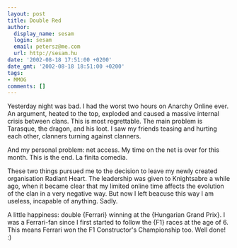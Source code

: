 ```yaml
---
layout: post
title: Double Red
author:
  display_name: sesam
  login: sesam
  email: petersz@me.com
  url: http://sesam.hu
date: '2002-08-18 17:51:00 +0200'
date_gmt: '2002-08-18 18:51:00 +0200'
tags:
- MMOG
comments: []
---
```


Yesterday night was bad. I had the worst two hours on Anarchy Online ever. An argument, heated to the top, exploded and caused a massive internal crisis between clans. This is most regrettable. The main problem is Tarasque, the dragon, and his loot. I saw my friends teasing and hurting each other, clanners turning against clanners.

And my personal problem: net access. My time on the net is over for this month. This is the end. La finita comedia.

These two things pursued me to the decision to leave my newly created organisation Radiant Heart. The leadership was given to Knightsabre a while ago, when it became clear that my limited online time affects the evolution of the clan in a very negative way. But now I left beacuse this way I am useless, incapable of anything. Sadly.

A little happiness: double {Ferrari} winning at the {Hungarian Grand Prix}. I was a Ferrari-fan since I first started to follow the {F1} races at the age of 6. This means Ferrari won the F1 Constructor's Championship too. Well done! :)
